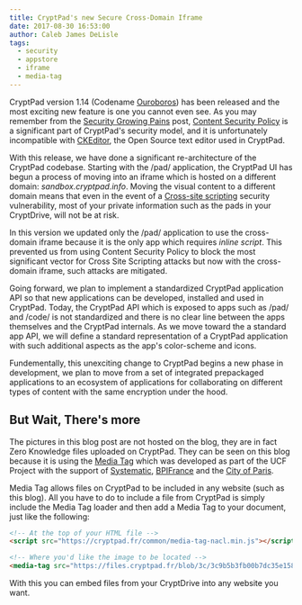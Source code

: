 ```yaml
---
title: CryptPad's new Secure Cross-Domain Iframe
date: 2017-08-30 16:53:00
author: Caleb James DeLisle
tags:
  - security
  - appstore
  - iframe
  - media-tag
---
```


<script src="https://cryptpad.fr/common/media-tag-nacl.min.js"></script>

CryptPad version 1.14 (Codename [Ouroboros](https://en.wikipedia.org/wiki/Ouroboros)) has been released and the most exciting new feature is one you cannot even see. As you may remember from the [Security Growing Pains](/2017/03/06/Security-growing-pains/) post, [Content Security Policy](https://en.wikipedia.org/wiki/Content_Security_Policy) is a significant part of CryptPad's security model, and it is unfortunately incompatible with [CKEditor](https://ckeditor.com/), the Open Source text editor used in CryptPad.

With this release, we have done a significant re-architecture of the CryptPad codebase. Starting with the /pad/ application, the CryptPad UI has begun a process of moving into an iframe which is hosted on a different domain: *sandbox.cryptpad.info*. Moving the visual content to a different domain means that even in the event of a [Cross-site scripting](https://en.wikipedia.org/wiki/Cross-site_scripting) security vulnerability, most of your private information such as the pads in your CryptDrive, will not be at risk.

In this version we updated only the /pad/ application to use the cross-domain iframe because it is the only app which requires *inline script*. This prevented us from using Content Security Policy to block the most significant vector for Cross Site Scripting attacks but now with the cross-domain iframe, such attacks are mitigated.

<media-tag src="https://files.cryptpad.fr/blob/b5/b5cd676935a5b23c158f38a84b7f3dfd3dc96ab3aafddd62" data-crypto-key="cryptpad:FBD19VUsNtgIxwjMGSOZcswciQzDixfuBY7dVWVwRG0=" data-attr-width="50%"></media-tag>

Going forward, we plan to implement a standardized CryptPad application API so that new applications can be developed, installed and used in CryptPad. Today, the CryptPad API which is exposed to apps such as /pad/ and /code/ is not standardized and there is no clear line between the apps themselves and the CryptPad internals. As we move toward the a standard app API, we will define a standard representation of a CryptPad application with such additional aspects as the app's color-scheme and icons.

Fundementally, this unexciting change to CryptPad begins a new phase in development, we plan to move from a set of integrated prepackaged applications to an ecosystem of applications for collaborating on different types of content with the same encryption under the hood.

## But Wait, There's more

The pictures in this blog post are not hosted on the blog, they are in fact Zero Knowledge files uploaded on CryptPad. They
can be seen on this blog because it is using the [Media Tag](https://github.com/UCF-project/media-tag) which was developed as part of the UCF Project with the support of [Systematic](http://www.systematic-paris-region.org/), [BPIFrance](https://www.bpifrance.fr/) and the [City of Paris](https://www.paris.fr/). 

<media-tag src="https://files.cryptpad.fr/blob/3c/3c9b5b3fb00b7dc35e15851606132585e8b69b06a51556eb" data-crypto-key="cryptpad:VE4raHL5VFReAXxioTaFZwt6q2jpxX+bdFHAFeoivZQ=" data-attr-width="40%"></media-tag>

Media Tag allows files on CryptPad to be included in any website (such as this blog). All you have to do to include a file from CryptPad is simply include the Media Tag loader and then add a Media Tag to your document, just like the following:

```html
<!-- At the top of your HTML file -->
<script src="https://cryptpad.fr/common/media-tag-nacl.min.js"></script>

<!-- Where you'd like the image to be located -->
<media-tag src="https://files.cryptpad.fr/blob/3c/3c9b5b3fb00b7dc35e15851606132585e8b69b06a51556eb" data-crypto-key="cryptpad:VE4raHL5VFReAXxioTaFZwt6q2jpxX+bdFHAFeoivZQ="></media-tag>
```

With this you can embed files from your CryptDrive into any website you want.

